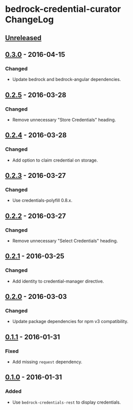 # bedrock-credential-curator ChangeLog

## [Unreleased]

## [0.3.0] - 2016-04-15

### Changed
- Update bedrock and bedrock-angular dependencies.

## [0.2.5] - 2016-03-28

### Changed
- Remove unnecessary "Store Credentials" heading.

## [0.2.4] - 2016-03-28

### Changed
- Add option to claim credential on storage.

## [0.2.3] - 2016-03-27

### Changed
- Use credentials-polyfill 0.8.x.

## [0.2.2] - 2016-03-27

### Changed
- Remove unnecessary "Select Credentials" heading.

## [0.2.1] - 2016-03-25

### Changed
- Add identity to credential-manager directive.

## [0.2.0] - 2016-03-03

### Changed
- Update package dependencies for npm v3 compatibility.

## [0.1.1] - 2016-01-31

### Fixed
- Add missing `request` dependency.

## [0.1.0] - 2016-01-31

### Added
- Use `bedrock-credentials-rest` to display credentials.

[Unreleased]: https://github.com/digitalbazaar/bedrock-credential-curator/compare/0.3.0...HEAD
[0.3.0]: https://github.com/digitalbazaar/bedrock-credential-curator/compare/0.2.5...0.3.0
[0.2.5]: https://github.com/digitalbazaar/bedrock-credential-curator/compare/0.2.4...0.2.5
[0.2.4]: https://github.com/digitalbazaar/bedrock-credential-curator/compare/0.2.3...0.2.4
[0.2.3]: https://github.com/digitalbazaar/bedrock-credential-curator/compare/0.2.2...0.2.3
[0.2.2]: https://github.com/digitalbazaar/bedrock-credential-curator/compare/0.2.1...0.2.2
[0.2.1]: https://github.com/digitalbazaar/bedrock-credential-curator/compare/0.2.0...0.2.1
[0.2.0]: https://github.com/digitalbazaar/bedrock-credential-curator/compare/0.1.1...0.2.0
[0.1.1]: https://github.com/digitalbazaar/bedrock-credential-curator/compare/0.1.0...0.1.1
[0.1.0]: https://github.com/digitalbazaar/bedrock-credential-curator/compare/0.0.0...0.1.0
